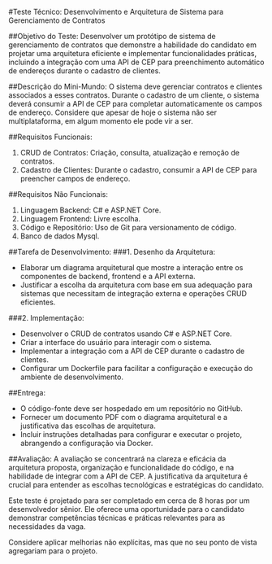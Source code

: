 #Teste Técnico: Desenvolvimento e Arquitetura de Sistema para Gerenciamento de Contratos

##Objetivo do Teste:
Desenvolver um protótipo de sistema de gerenciamento de contratos que demonstre a habilidade do candidato em projetar uma arquitetura eficiente e implementar funcionalidades práticas, incluindo a integração com uma API de CEP para preenchimento automático de endereços durante o cadastro de clientes.

##Descrição do Mini-Mundo:
O sistema deve gerenciar contratos e clientes associados a esses contratos. Durante o cadastro de um cliente, o sistema deverá consumir a API de CEP para completar automaticamente os campos de endereço.
Considere que apesar de hoje o sistema não ser multiplataforma, em algum momento ele pode vir a ser. 

##Requisitos Funcionais:
1. CRUD de Contratos: Criação, consulta, atualização e remoção de contratos.
2. Cadastro de Clientes: Durante o cadastro, consumir a API de CEP para preencher campos de endereço.

##Requisitos Não Funcionais:
1. Linguagem Backend: C# e ASP.NET Core.
2. Linguagem Frontend: Livre escolha.
3. Código e Repositório: Uso de Git para versionamento de código.
4. Banco de dados Mysql.

##Tarefa de Desenvolvimento:
###1. Desenho da Arquitetura:
   - Elaborar um diagrama arquitetural que mostre a interação entre os componentes de backend, frontend e a API externa.
   - Justificar a escolha da arquitetura com base em sua adequação para sistemas que necessitam de integração externa e operações CRUD eficientes.

###2. Implementação:
   - Desenvolver o CRUD de contratos usando C# e ASP.NET Core.
   - Criar a interface do usuário para interagir com o sistema.
   - Implementar a integração com a API de CEP durante o cadastro de clientes.
   - Configurar um Dockerfile para facilitar a configuração e execução do ambiente de desenvolvimento.

##Entrega:
- O código-fonte deve ser hospedado em um repositório no GitHub.
- Fornecer um documento PDF com o diagrama arquitetural e a justificativa das escolhas de arquitetura.
- Incluir instruções detalhadas para configurar e executar o projeto, abrangendo a configuração via Docker.

##Avaliação:
A avaliação se concentrará na clareza e eficácia da arquitetura proposta, organização e funcionalidade do código, e na habilidade de integrar com a API de CEP. A justificativa da arquitetura é crucial para entender as escolhas tecnológicas e estratégicas do candidato. 

Este teste é projetado para ser completado em cerca de 8 horas por um desenvolvedor sênior. Ele oferece uma oportunidade para o candidato demonstrar competências técnicas e práticas relevantes para as necessidades da vaga.

Considere aplicar melhorias não explícitas, mas que no seu ponto de vista agregariam para o projeto.